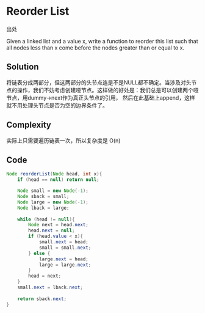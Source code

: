# Reorder List

出处

Given a linked list and a value x, write a function to reorder this list such that all nodes less than x come before the nodes greater than or equal to x.

## Solution

将链表分成两部分，但这两部分的头节点连是不是NULL都不确定。当涉及对头节点的操作，我们不妨考虑创建哑节点。这样做的好处是：我们总是可以创建两个哑节点，用dummy->next作为真正头节点的引用， 然后在此基础上append，这样就不用处理头节点是否为空的边界条件了。

## Complexity

实际上只需要遍历链表一次，所以复杂度是 O(n)

## Code

```java
Node reorderList(Node head, int x){
	if (head == null) return null;

	Node small = new Node(-1);
	Node sback = small;
	Node large = new Node(-1);
	Node lback = large;
	
	while (head != null){
		Node next = head.next;
		head.next = null;
		if (head.value < x){
			small.next = head;
			small = small.next;
		} else {
			large.next = head;
			large = large.next;
		}
		head = next;
	}
	small.next = lback.next;
	
	return sback.next;
}
```

